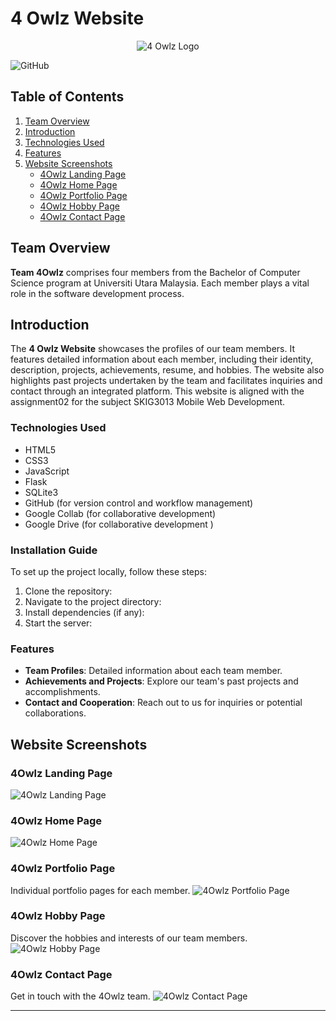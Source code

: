 # 4 Owlz Website

<p align="center">
  <img src="URL_TO_LOGO_OR_RELEVANT_IMAGE" alt="4 Owlz Logo">
</p>

![GitHub](https://github.com/yliawt/4Owlz)

## Table of Contents
1. [Team Overview](#team-overview)
2. [Introduction](#introduction)
3. [Technologies Used](#technologies-used)
4. [Features](#features)
5. [Website Screenshots](#website-screenshots)
   - [4Owlz Landing Page](#4owlz-landing-page)
   - [4Owlz Home Page](#4owlz-home-page)
   - [4Owlz Portfolio Page](#4owlz-portfolio-page)
   - [4Owlz Hobby Page](#4owlz-hobby-page)
   - [4Owlz Contact Page](#4owlz-contact-page)


## Team Overview

**Team 4Owlz** comprises four members from the Bachelor of Computer Science program at Universiti Utara Malaysia. Each member plays a vital role in the software development process.

## Introduction

The **4 Owlz Website** showcases the profiles of our team members. It features detailed information about each member, including their identity, description, projects, achievements, resume, and hobbies. The website also highlights past projects undertaken by the team and facilitates inquiries and contact through an integrated platform.
This website is aligned with the assignment02 for the subject SKIG3013 Mobile Web Development.

### Technologies Used
- HTML5
- CSS3
- JavaScript
- Flask
- SQLite3
- GitHub (for version control and workflow management)
- Google Collab (for collaborative development)
- Google Drive (for collaborative development )

### Installation Guide

To set up the project locally, follow these steps:
1. Clone the repository:
2. Navigate to the project directory:
3. Install dependencies (if any):
4. Start the server:


### Features

- **Team Profiles**: Detailed information about each team member.
- **Achievements and Projects**: Explore our team's past projects and accomplishments.
- **Contact and Cooperation**: Reach out to us for inquiries or potential collaborations.

## Website Screenshots

### 4Owlz Landing Page
![4Owlz Landing Page](Screenshot/Home.png)

### 4Owlz Home Page
![4Owlz Home Page](Screenshot/Home.png)

### 4Owlz Portfolio Page
Individual portfolio pages for each member.
![4Owlz Portfolio Page](Screenshot/Home.png)

### 4Owlz Hobby Page
Discover the hobbies and interests of our team members.
![4Owlz Hobby Page](Screenshot/Home.png)

### 4Owlz Contact Page
Get in touch with the 4Owlz team.
![4Owlz Contact Page](Screenshot/Home.png)

---
